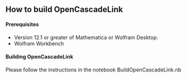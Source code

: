 
## How to build OpenCascadeLink 


#### Prerequisites
* Version 12.1 or greater of Mathematica or Wolfram Desktop.
* Wolfram Workbench

#### Building OpenCascadeLink 
Please follow the instructions in the notebook BuildOpenCascadeLink.nb

